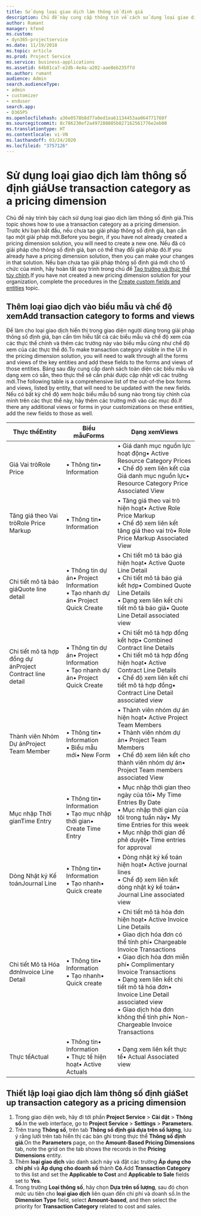 ```yaml
---
title: Sử dụng loại giao dịch làm thông số định giá
description: Chủ đề này cung cấp thông tin về cách sử dụng loại giao dịch làm thông số định giá.
author: Rumant
manager: kfend
ms.custom:
- dyn365-projectservice
ms.date: 11/19/2018
ms.topic: article
ms.prod: Project Service
ms.service: business-applications
ms.assetid: 64b81ca7-e2db-4e4a-a202-aae0eb235ffd
ms.author: rumant
audience: Admin
search.audienceType:
- admin
- customizer
- enduser
search.app:
- D365PS
ms.openlocfilehash: a36e0578b8d77a0ed1ea61134453aa064771760f
ms.sourcegitcommit: 8c786230ef2a497280885b827162561776e2eb00
ms.translationtype: HT
ms.contentlocale: vi-VN
ms.lasthandoff: 03/24/2020
ms.locfileid: "3757126"
---
```

# <a name="use-transaction-category-as-a-pricing-dimension"></a><span data-ttu-id="05037-103">Sử dụng loại giao dịch làm thông số định giá</span><span class="sxs-lookup"><span data-stu-id="05037-103">Use transaction category as a pricing dimension</span></span>
<span data-ttu-id="05037-104">Chủ đề này trình bày cách sử dụng loại giao dịch làm thông số định giá.</span><span class="sxs-lookup"><span data-stu-id="05037-104">This topic shows how to use a transaction category as a pricing dimension.</span></span> <span data-ttu-id="05037-105">Trước khi bạn bắt đầu, nếu chưa tạo giải pháp thông số định giá, bạn cần tạo một giải pháp mới.</span><span class="sxs-lookup"><span data-stu-id="05037-105">Before you begin, if you have not already created a pricing dimension solution, you will need to create a new one.</span></span> <span data-ttu-id="05037-106">Nếu đã có giải pháp cho thông số định giá, bạn có thể thay đổi giải pháp đó.</span><span class="sxs-lookup"><span data-stu-id="05037-106">If you already have a pricing dimension solution, then you can make your changes in that solution.</span></span> <span data-ttu-id="05037-107">Nếu bạn chưa tạo giải pháp thông số định giá mới cho tổ chức của mình, hãy hoàn tất quy trình trong chủ đề [Tạo trường và thực thể tùy chỉnh](create-custom-fields-entities.md).</span><span class="sxs-lookup"><span data-stu-id="05037-107">If you have not created a new pricing dimension solution for your organization, complete the procedures in the [Create custom fields and entities](create-custom-fields-entities.md) topic.</span></span>

## <a name="add-transaction-category-to-forms-and-views"></a><span data-ttu-id="05037-108">Thêm loại giao dịch vào biểu mẫu và chế độ xem</span><span class="sxs-lookup"><span data-stu-id="05037-108">Add transaction category to forms and views</span></span>
<span data-ttu-id="05037-109">Để làm cho loại giao dịch hiển thị trong giao diện người dùng trong giải pháp thông số định giá, bạn cần tìm hiểu tất cả các biểu mẫu và chế độ xem của các thực thể chính và thêm các trường này vào biểu mẫu cũng như chế độ xem của các thực thể đó.</span><span class="sxs-lookup"><span data-stu-id="05037-109">To make transaction category visible in the UI in the pricing dimension solution, you will need to walk through all the forms and views of the key entities and add these fields to the forms and views of those entities.</span></span>
<span data-ttu-id="05037-110">Bảng sau đây cung cấp danh sách toàn diện các biểu mẫu và dạng xem có sẵn, theo thực thể sẽ cần phải được cập nhật với các trường mới.</span><span class="sxs-lookup"><span data-stu-id="05037-110">The following table is a comprehensive list of the out-of-the box forms and views, listed by entity, that will need to be updated with the new fields.</span></span> <span data-ttu-id="05037-111">Nếu có bất kỳ chế độ xem hoặc biểu mẫu bổ sung nào trong tùy chỉnh của mình trên các thực thể này, hãy thêm các trường mới vào các mục đó.</span><span class="sxs-lookup"><span data-stu-id="05037-111">If there any additional views or forms in your customizations on these entities, add the new fields to those as well.</span></span>

|  <span data-ttu-id="05037-112">Thực thể</span><span class="sxs-lookup"><span data-stu-id="05037-112">Entity</span></span>        | <span data-ttu-id="05037-113">Biểu mẫu</span><span class="sxs-lookup"><span data-stu-id="05037-113">Forms</span></span>     |<span data-ttu-id="05037-114">Dạng xem</span><span class="sxs-lookup"><span data-stu-id="05037-114">Views</span></span>        |
| ------------------------------|---------------------------------|----------------------------------|
|  <span data-ttu-id="05037-115">Giá Vai trò</span><span class="sxs-lookup"><span data-stu-id="05037-115">Role Price</span></span>|<span data-ttu-id="05037-116">• Thông tin</span><span class="sxs-lookup"><span data-stu-id="05037-116">• Information</span></span> |<span data-ttu-id="05037-117">• Giá danh mục nguồn lực hoạt động</span><span class="sxs-lookup"><span data-stu-id="05037-117">• Active Resource Category Prices</span></span><br> <span data-ttu-id="05037-118">• Chế độ xem liên kết của Giá danh mục nguồn lực</span><span class="sxs-lookup"><span data-stu-id="05037-118">• Resource Category Price Associated View</span></span>|
|  <span data-ttu-id="05037-119">Tăng giá theo Vai trò</span><span class="sxs-lookup"><span data-stu-id="05037-119">Role Price Markup</span></span>|<span data-ttu-id="05037-120">• Thông tin</span><span class="sxs-lookup"><span data-stu-id="05037-120">• Information</span></span>|<span data-ttu-id="05037-121">• Tăng giá theo vai trò hiện hoạt</span><span class="sxs-lookup"><span data-stu-id="05037-121">• Active Role Price Markup</span></span><br><span data-ttu-id="05037-122">• Chế độ xem liên kết tăng giá theo vai trò</span><span class="sxs-lookup"><span data-stu-id="05037-122">• Role Price Markup Associated View</span></span>|
|  <span data-ttu-id="05037-123">Chi tiết mô tả báo giá</span><span class="sxs-lookup"><span data-stu-id="05037-123">Quote line detail</span></span>|<span data-ttu-id="05037-124">• Thông tin dự án</span><span class="sxs-lookup"><span data-stu-id="05037-124">• Project Information</span></span><br><span data-ttu-id="05037-125">• Tạo nhanh dự án</span><span class="sxs-lookup"><span data-stu-id="05037-125">• Project Quick Create</span></span>|<span data-ttu-id="05037-126">• Chi tiết mô tả báo giá hiện hoạt</span><span class="sxs-lookup"><span data-stu-id="05037-126">• Active Quote Line Detail</span></span><br><span data-ttu-id="05037-127">• Chi tiết mô tả báo giá kết hợp</span><span class="sxs-lookup"><span data-stu-id="05037-127">• Combined Quote Line Details</span></span><br><span data-ttu-id="05037-128">• Dạng xem liên kết chi tiết mô tả báo giá</span><span class="sxs-lookup"><span data-stu-id="05037-128">• Quote Line Detail associated view</span></span>|
|  <span data-ttu-id="05037-129">Chi tiết mô tả hợp đồng dự án</span><span class="sxs-lookup"><span data-stu-id="05037-129">Project Contract line detail</span></span>|<span data-ttu-id="05037-130">• Thông tin dự án</span><span class="sxs-lookup"><span data-stu-id="05037-130">• Project Information</span></span><br><span data-ttu-id="05037-131">• Tạo nhanh dự án</span><span class="sxs-lookup"><span data-stu-id="05037-131">• Project Quick Create</span></span>|<span data-ttu-id="05037-132">• Chi tiết mô tả hợp đồng kết hợp</span><span class="sxs-lookup"><span data-stu-id="05037-132">• Combined Contract line Details</span></span><br><span data-ttu-id="05037-133">• Chi tiết mô tả hợp đồng hiện hoạt</span><span class="sxs-lookup"><span data-stu-id="05037-133">• Active Contract Line Details</span></span><br><span data-ttu-id="05037-134">• Chế độ xem liên kết chi tiết mô tả hợp đồng</span><span class="sxs-lookup"><span data-stu-id="05037-134">• Contract Line Detail associated view</span></span>|
|  <span data-ttu-id="05037-135">Thành viên Nhóm Dự án</span><span class="sxs-lookup"><span data-stu-id="05037-135">Project Team Member</span></span>|<span data-ttu-id="05037-136">• Thông tin</span><span class="sxs-lookup"><span data-stu-id="05037-136">• Information</span></span><br><span data-ttu-id="05037-137">• Biểu mẫu mới</span><span class="sxs-lookup"><span data-stu-id="05037-137">• New Form</span></span>|<span data-ttu-id="05037-138">• Thành viên nhóm dự án hiện hoạt</span><span class="sxs-lookup"><span data-stu-id="05037-138">• Active Project Team Members</span></span><br><span data-ttu-id="05037-139">• Thành viên nhóm dự án</span><span class="sxs-lookup"><span data-stu-id="05037-139">• Project Team Members</span></span><br><span data-ttu-id="05037-140">• Chế độ xem liên kết cho thành viên nhóm dự án</span><span class="sxs-lookup"><span data-stu-id="05037-140">• Project Team members associated View</span></span>|
|  <span data-ttu-id="05037-141">Mục nhập Thời gian</span><span class="sxs-lookup"><span data-stu-id="05037-141">Time Entry</span></span>|<span data-ttu-id="05037-142">• Thông tin</span><span class="sxs-lookup"><span data-stu-id="05037-142">• Information</span></span><br><span data-ttu-id="05037-143">• Tạo mục nhập thời gian</span><span class="sxs-lookup"><span data-stu-id="05037-143">• Create Time Entry</span></span>|<span data-ttu-id="05037-144">• Mục nhập thời gian theo ngày của tôi</span><span class="sxs-lookup"><span data-stu-id="05037-144">• My Time Entries By Date</span></span><br><span data-ttu-id="05037-145">• Mục nhập thời gian của tôi trong tuần này</span><span class="sxs-lookup"><span data-stu-id="05037-145">• My time Entries for this week</span></span><br><span data-ttu-id="05037-146">• Mục nhập thời gian để phê duyệt</span><span class="sxs-lookup"><span data-stu-id="05037-146">• Time entries for approval</span></span>|
|  <span data-ttu-id="05037-147">Dòng Nhật ký Kế toán</span><span class="sxs-lookup"><span data-stu-id="05037-147">Journal Line</span></span>|<span data-ttu-id="05037-148">• Thông tin</span><span class="sxs-lookup"><span data-stu-id="05037-148">• Information</span></span><br><span data-ttu-id="05037-149">• Tạo nhanh</span><span class="sxs-lookup"><span data-stu-id="05037-149">• Quick create</span></span>|<span data-ttu-id="05037-150">• Dòng nhật ký kế toán hiện hoạt</span><span class="sxs-lookup"><span data-stu-id="05037-150">• Active journal lines</span></span><br><span data-ttu-id="05037-151">• Chế độ xem liên kết dòng nhật ký kế toán</span><span class="sxs-lookup"><span data-stu-id="05037-151">• Journal Line associated view</span></span>|
|  <span data-ttu-id="05037-152">Chi tiết Mô tả Hóa đơn</span><span class="sxs-lookup"><span data-stu-id="05037-152">Invoice Line Detail</span></span>|<span data-ttu-id="05037-153">• Thông tin</span><span class="sxs-lookup"><span data-stu-id="05037-153">• Information</span></span><br><span data-ttu-id="05037-154">• Tạo nhanh</span><span class="sxs-lookup"><span data-stu-id="05037-154">• Quick create</span></span>|<span data-ttu-id="05037-155">• Chi tiết mô tả hóa đơn hiện hoạt</span><span class="sxs-lookup"><span data-stu-id="05037-155">• Active Invoice Line Details</span></span><br><span data-ttu-id="05037-156">• Giao dịch hóa đơn có thể tính phí</span><span class="sxs-lookup"><span data-stu-id="05037-156">• Chargeable Invoice Transactions</span></span><br><span data-ttu-id="05037-157">• Giao dịch hóa đơn miễn phí</span><span class="sxs-lookup"><span data-stu-id="05037-157">• Complimentary Invoice Transactions</span></span><br><span data-ttu-id="05037-158">• Dạng xem liên kết chi tiết mô tả hóa đơn</span><span class="sxs-lookup"><span data-stu-id="05037-158">• Invoice Line Detail associated view</span></span><br><span data-ttu-id="05037-159">• Giao dịch hóa đơn không thể tính phí</span><span class="sxs-lookup"><span data-stu-id="05037-159">• Non-Chargeable Invoice Transactions</span></span>|
|  <span data-ttu-id="05037-160">Thực tế</span><span class="sxs-lookup"><span data-stu-id="05037-160">Actual</span></span>|<span data-ttu-id="05037-161">• Thông tin</span><span class="sxs-lookup"><span data-stu-id="05037-161">• Information</span></span><br><span data-ttu-id="05037-162">• Thực tế hiện hoạt</span><span class="sxs-lookup"><span data-stu-id="05037-162">• Active Actuals</span></span>|<span data-ttu-id="05037-163">• Dạng xem liên kết thực tế</span><span class="sxs-lookup"><span data-stu-id="05037-163">• Actual Associated view</span></span>|

## <a name="set-up-transaction-category-as-a-pricing-dimension"></a><span data-ttu-id="05037-164">Thiết lập loại giao dịch làm thông số định giá</span><span class="sxs-lookup"><span data-stu-id="05037-164">Set up transaction category as a pricing dimension</span></span>

1. <span data-ttu-id="05037-165">Trong giao diện web, hãy đi tới phần **Project Service** > **Cài đặt** > **Thông số**.</span><span class="sxs-lookup"><span data-stu-id="05037-165">In the web interface, go to **Project Service** > **Settings** > **Parameters**.</span></span> 
2. <span data-ttu-id="05037-166">Trên trang **Thông số**, trên tab **Thông số định giá dựa trên số lượng**, lưu ý rằng lưới trên tab hiển thị các bản ghi trong thực thể **Thông số định giá**.</span><span class="sxs-lookup"><span data-stu-id="05037-166">On the **Parameters** page, on the **Amount-Based Pricing Dimensions** tab, note the grid on the tab shows the records in the **Pricing Dimensions** entity.</span></span>
3. <span data-ttu-id="05037-167">Thêm **loại giao dịch** vào danh sách này và đặt các trường **Áp dụng cho chi phí** và **Áp dụng cho doanh số** thành **Có**.</span><span class="sxs-lookup"><span data-stu-id="05037-167">Add **Transaction Category** to this list and set the **Applicable to Cost** and **Applicable to Sale** fields set to **Yes**.</span></span>
4. <span data-ttu-id="05037-168">Trong trường **Loại thông số**, hãy chọn **Dựa trên số lượng**, sau đó chọn mức ưu tiên cho **loại giao dịch** liên quan đến chi phí và doanh số.</span><span class="sxs-lookup"><span data-stu-id="05037-168">In the **Dimension Type** field, select **Amount-based**, and then select the priority for **Transaction Category** related to cost and sales.</span></span>
